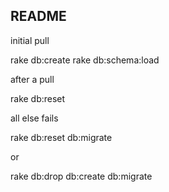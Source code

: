 ## README

initial pull

  rake db:create
  rake db:schema:load

after a pull

  rake db:reset

all else fails

  rake db:reset db:migrate

or

  rake db:drop db:create db:migrate
